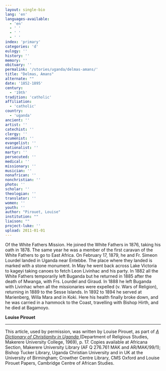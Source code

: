 ```yaml
---
layout: single-bio
lang: 'en'
languages-available:
  - 'en'
  - ' '
  - ' '
  - ' '
index: 'primary'
categories: 'd'
eulogy: ''
history: ''
memory: ''
obituary: ''
permalink: '/stories/uganda/delmas-amans/'
title: "Delmas, Amans"
alternate: ""
date: '1852-1895'
century:
  - '19th'
tradition: 'catholic'
affiliation:
  - 'catholic'
country:
  - 'uganda'
ancient: ''
artist: ''
catechist: ''
clergy: ''
ecumenist: ''
evangelist: ''
nationalist: ''
martyr: ''
persecuted: ''
medical: ''
missionary: ''
musician: ''
nonafrican: ''
nonchristian: ''
photo: ''
scholar: ''
theologian: ''
translator: ''
women: ''
youth: ''
author: "Pirouet, Louise"
institution: ""
liaison: ""
project-luke: ''
upload: 2011-01-01
---
```




Of the White Fathers Mission. He joined the White Fathers in 1876, taking his oath in 1878. The same year he was a member of the first caravan of the White Fathers to go to East Africa. On February 17, 1879, he and Fr. Simeon Lourdel landed in Uganda near Entebbe. The place where they landed is marked with a stone monument. In May he went back across Lake Victoria to kageyi taking canoes to fetch Leon Livinhac and his party. In 1882 all the White Fathers temporarily left Buganda but he returned in 1885 after the death of Mwanga, with Frs. Lourdel and Giraud. In 1888 he left Buganda with Livinhac when all the missionaries were expelled (v. Wars of Religion), returning in 1889 to the Sesse Islands. In 1892 to 1894 he served at Marienberg, Willa Mara and in Koki. Here his health finally broke down, and he was carried in a hammock to the Coast, travelling with Bishop Hirth, and he died at Bagamoyo.

**Louise Pirouet**

---

This article, used by permission, was written by Louise Pirouet, as part of *[A Dictionary of Christianity in Uganda ](../pirouet-foreword/)*(Department of Religious Studies, Makerere University College, 1969), p. 17. Copies available at Africana Section, Makerere University Library (AF Q 276.761 MAK and AR/MAK/99/1); Bishop Tucker Library, Uganda Christian University and in UK at the University of Birmingham; Crowther Centre Library, CMS Oxford and Louise Pirouet Papers, Cambridge Centre of African Studies.